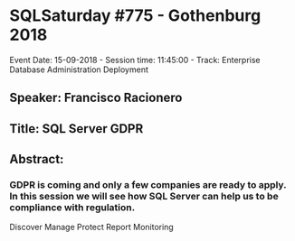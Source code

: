 # SQLSaturday #775 - Gothenburg 2018
Event Date: 15-09-2018 - Session time: 11:45:00 - Track: Enterprise Database Administration  Deployment
## Speaker: Francisco Racionero
## Title: SQL Server  GDPR
## Abstract:
### GDPR is coming and only a few companies are ready to apply. In this session we will see how SQL Server can help us to be compliance with regulation.

Discover
Manage
Protect
Report
Monitoring
